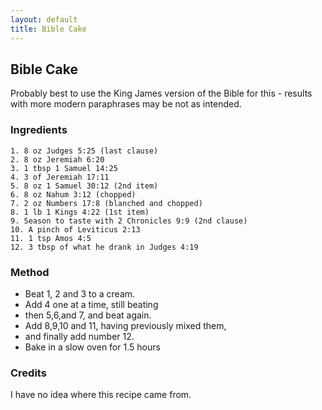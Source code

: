 ```yaml
---
layout: default
title: Bible Cake
---
```


## Bible Cake

Probably best to use the King James version of the Bible for this - results with more modern paraphrases may be not as intended.

### Ingredients
    1. 8 oz Judges 5:25 (last clause) 
    2. 8 oz Jeremiah 6:20 
    3. 1 tbsp 1 Samuel 14:25 
    4. 3 of Jeremiah 17:11 
    5. 8 oz 1 Samuel 30:12 (2nd item) 
    6. 8 oz Nahum 3:12 (chopped) 
    7. 2 oz Numbers 17:8 (blanched and chopped) 
    8. 1 lb 1 Kings 4:22 (1st item) 
    9. Season to taste with 2 Chronicles 9:9 (2nd clause) 
    10. A pinch of Leviticus 2:13 
    11. 1 tsp Amos 4:5 
    12. 3 tbsp of what he drank in Judges 4:19 

### Method
* Beat 1, 2 and 3 to a cream. 
* Add 4 one at a time, still beating 
* then 5,6,and 7, and beat again. 
* Add 8,9,10 and 11, having previously mixed them,  
* and finally add number 12. 
* Bake in a slow oven for 1.5 hours 

### Credits
I have no idea where this recipe came from. 
